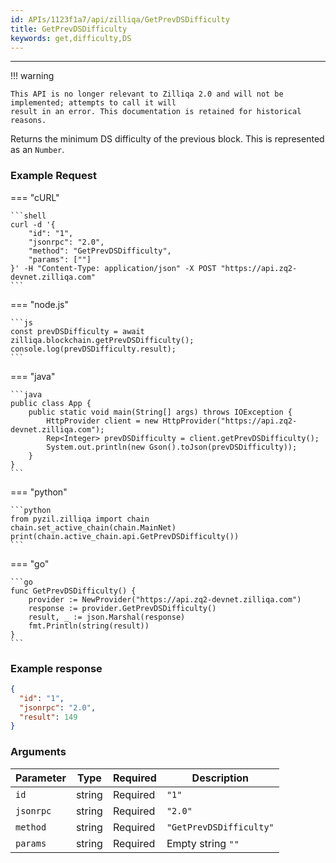 ```yaml
---
id: APIs/1123f1a7/api/zilliqa/GetPrevDSDifficulty
title: GetPrevDSDifficulty
keywords: get,difficulty,DS
---
```

---


!!! warning

    This API is no longer relevant to Zilliqa 2.0 and will not be implemented; attempts to call it will
    result in an error. This documentation is retained for historical reasons.

Returns the minimum DS difficulty of the previous block. This is represented as an `Number`.
### Example Request


=== "cURL"

    ```shell
    curl -d '{
        "id": "1",
        "jsonrpc": "2.0",
        "method": "GetPrevDSDifficulty",
        "params": [""]
    }' -H "Content-Type: application/json" -X POST "https://api.zq2-devnet.zilliqa.com"
    ```



=== "node.js"

    ```js
    const prevDSDifficulty = await zilliqa.blockchain.getPrevDSDifficulty();
    console.log(prevDSDifficulty.result);
    ```



=== "java"

    ```java
    public class App {
        public static void main(String[] args) throws IOException {
            HttpProvider client = new HttpProvider("https://api.zq2-devnet.zilliqa.com");
            Rep<Integer> prevDSDifficulty = client.getPrevDSDifficulty();
            System.out.println(new Gson().toJson(prevDSDifficulty));
        }
    }
    ```



=== "python"

    ```python
    from pyzil.zilliqa import chain
    chain.set_active_chain(chain.MainNet)
    print(chain.active_chain.api.GetPrevDSDifficulty())
    ```



=== "go"

    ```go
    func GetPrevDSDifficulty() {
        provider := NewProvider("https://api.zq2-devnet.zilliqa.com")
        response := provider.GetPrevDSDifficulty()
        result, _ := json.Marshal(response)
        fmt.Println(string(result))
    }
    ```




### Example response


```json
{
  "id": "1",
  "jsonrpc": "2.0",
  "result": 149
}
```


### Arguments


| Parameter | Type   | Required | Description             |
| --------- | ------ | -------- | ----------------------- |
| `id`      | string | Required | `"1"`                   |
| `jsonrpc` | string | Required | `"2.0"`                 |
| `method`  | string | Required | `"GetPrevDSDifficulty"` |
| `params`  | string | Required | Empty string `""`       |

